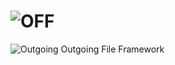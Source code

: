 ![OFF](http://github.com/wfleming801/OFF/raw/OutArrow.jpg "OFF")
===

![Outgoing](http://github.com/wfleming801/OFF/raw/Outgoing.jpg "Outgoing")
Outgoing File Framework
